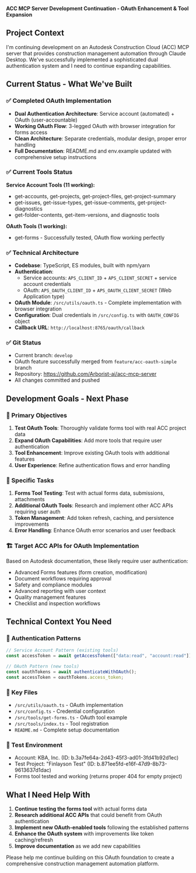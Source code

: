 **ACC MCP Server Development Continuation - OAuth Enhancement & Tool Expansion**

## Project Context
I'm continuing development on an Autodesk Construction Cloud (ACC) MCP server that provides construction management automation through Claude Desktop. We've successfully implemented a sophisticated dual authentication system and I need to continue expanding capabilities.

## Current Status - What We've Built

### ✅ Completed OAuth Implementation
- **Dual Authentication Architecture**: Service account (automated) + OAuth (user-accountable)
- **Working OAuth Flow**: 3-legged OAuth with browser integration for forms access
- **Clean Architecture**: Separate credentials, modular design, proper error handling
- **Full Documentation**: README.md and env.example updated with comprehensive setup instructions

### ✅ Current Tools Status
**Service Account Tools (11 working):**
- get-accounts, get-projects, get-project-files, get-project-summary
- get-issues, get-issue-types, get-issue-comments, get-project-diagnostics
- get-folder-contents, get-item-versions, and diagnostic tools

**OAuth Tools (1 working):**
- get-forms - Successfully tested, OAuth flow working perfectly

### ✅ Technical Architecture
- **Codebase**: TypeScript, ES modules, built with npm/yarn
- **Authentication**: 
  - Service accounts: `APS_CLIENT_ID` + `APS_CLIENT_SECRET` + service account credentials
  - OAuth: `APS_OAUTH_CLIENT_ID` + `APS_OAUTH_CLIENT_SECRET` (Web Application type)
- **OAuth Module**: `/src/utils/oauth.ts` - Complete implementation with browser integration
- **Configuration**: Dual credentials in `/src/config.ts` with `OAUTH_CONFIG` object
- **Callback URL**: `http://localhost:8765/oauth/callback`

### ✅ Git Status
- Current branch: `develop`
- OAuth feature successfully merged from `feature/acc-oauth-simple` branch
- Repository: https://github.com/Arborist-ai/acc-mcp-server
- All changes committed and pushed

## Development Goals - Next Phase

### 🎯 Primary Objectives
1. **Test OAuth Tools**: Thoroughly validate forms tool with real ACC project data
2. **Expand OAuth Capabilities**: Add more tools that require user authentication
3. **Tool Enhancement**: Improve existing OAuth tools with additional features
4. **User Experience**: Refine authentication flows and error handling

### 🔧 Specific Tasks
1. **Forms Tool Testing**: Test with actual forms data, submissions, attachments
2. **Additional OAuth Tools**: Research and implement other ACC APIs requiring user auth
3. **Token Management**: Add token refresh, caching, and persistence improvements
4. **Error Handling**: Enhance OAuth error scenarios and user feedback

### 🏗️ Target ACC APIs for OAuth Implementation
Based on Autodesk documentation, these likely require user authentication:
- Advanced Forms features (form creation, modification)
- Document workflows requiring approval
- Safety and compliance modules
- Advanced reporting with user context
- Quality management features
- Checklist and inspection workflows

## Technical Context You Need

### 🔑 Authentication Patterns
```typescript
// Service Account Pattern (existing tools)
const accessToken = await getAccessToken(["data:read", "account:read"]);

// OAuth Pattern (new tools)
const oauthTokens = await authenticateWithOAuth();
const accessToken = oauthTokens.access_token;
```

### 📁 Key Files
- `/src/utils/oauth.ts` - OAuth implementation
- `/src/config.ts` - Credential configuration
- `/src/tools/get-forms.ts` - OAuth tool example
- `/src/tools/index.ts` - Tool registration
- `README.md` - Complete setup documentation

### 🧪 Test Environment
- Account: KBA, Inc. (ID: b.3a7fe64a-2d43-45f3-ad01-3fd41b92d1ec)
- Test Project: "Finlayson Test" (ID: b.871ee5fd-e16f-47d9-8b73-9613637d1dac)
- Forms tool tested and working (returns proper 404 for empty project)

## What I Need Help With

1. **Continue testing the forms tool** with actual forms data
2. **Research additional ACC APIs** that could benefit from OAuth authentication
3. **Implement new OAuth-enabled tools** following the established patterns
4. **Enhance the OAuth system** with improvements like token caching/refresh
5. **Improve documentation** as we add new capabilities

Please help me continue building on this OAuth foundation to create a comprehensive construction management automation platform.
